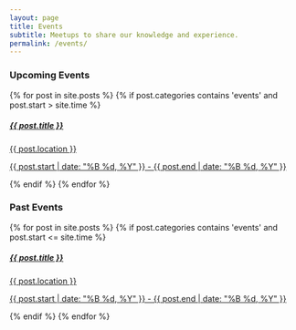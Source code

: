 ```yaml
---
layout: page
title: Events
subtitle: Meetups to share our knowledge and experience.
permalink: /events/
---
```


### Upcoming Events

<div class="w-100">
    {% for post in site.posts %}
    {% if post.categories contains 'events' and post.start > site.time %}
    <a href="{{ post.url }}" class="flex flex-col items-center bg-white border border-gray-200 rounded-lg shadow md:flex-row hover:bg-gray-100 dark:border-gray-700 dark:bg-gray-800 dark:hover:bg-gray-700 mb-3">
        <div class="flex flex-col justify-between p-4 leading-normal">
            <h5 class="mb-2 text-2xl font-bold tracking-tight text-gray-900 dark:text-white">{{ post.title }}</h5>
            <p class="mb-3 pb-0 font-normal text-gray-700 dark:text-gray-400">{{ post.location }}</p>
            <p class="mb-3 pb-0 font-normal text-gray-700 dark:text-gray-400">
            <time datetime="{{ post.start }}" class="icon">
                {{ post.start | date: "%B %d, %Y" }} - {{ post.end | date: "%B %d, %Y" }} 
            </time>
            </p>
        </div>
    </a>
    {% endif %}
    {% endfor %}
</div>

### Past Events

<div class="w-100">
    {% for post in site.posts %}
    {% if post.categories contains 'events' and post.start <= site.time %}
    <a href="{{ post.url }}" class="flex flex-col items-center bg-white border border-gray-200 rounded-lg shadow md:flex-row hover:bg-gray-100 dark:border-gray-700 dark:bg-gray-800 dark:hover:bg-gray-700 mb-3">
        <div class="flex flex-col justify-between p-4 leading-normal">
            <h5 class="mb-2 text-2xl font-bold tracking-tight text-gray-900 dark:text-white">{{ post.title }}</h5>
            <p class="mb-3 pb-0 font-normal text-gray-700 dark:text-gray-400">{{ post.location }}</p>
            <p class="mb-3 pb-0 font-normal text-gray-700 dark:text-gray-400">
            <time datetime="{{ post.start }}" class="icon">
                {{ post.start | date: "%B %d, %Y" }} - {{ post.end | date: "%B %d, %Y" }} 
            </time>
            </p>
        </div>
    </a>
    {% endif %}
    {% endfor %}
</div>